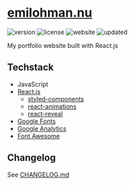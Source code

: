 # [emilohman.nu](http://emilohman.nu)
![version](https://img.shields.io/github/package-json/v/emil0hman/emilohman.nu)
![license](https://img.shields.io/github/license/emil0hman/emilohman.nu)
![website](https://img.shields.io/website/http/emilohman.nu?up_message=online)
![updated](https://img.shields.io/github/last-commit/emil0hman/emilohman.nu/master)

My portfolio website built with React.js

## Techstack
- JavaScript
- [React.js](https://reactjs.org)
  - [styled-components](https://www.npmjs.com/package/styled-components)
  - [react-animations](https://www.npmjs.com/package/react-animations)
  - [react-reveal](https://www.react-reveal.com)
- [Google Fonts](https://fonts.google.com)
- [Google Analytics](https://analytics.google.com)
- [Font Awesome](https://fontawesome.com)

## Changelog
See [CHANGELOG.md](CHANGELOG.md)
